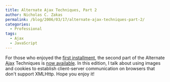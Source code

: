 ```yaml
---
title: Alternate Ajax Techniques, Part 2
author: Nicholas C. Zakas
permalink: /blog/2006/03/17/alternate-ajax-techniques-part-2/
categories:
  - Professional
tags:
  - Ajax
  - JavaScript
---
```

For those who enjoyed the <a title="Alternate Ajax Techniques, Pt. 1" rel="external" href="http://webreference.com/r/pg/ajax_tech/">first installment</a>, the second part of the Alternate <acronym title="Asynchronous JavaScript + XML">Ajax</acronym> Techniques is <a title="Alternate Ajax Techniques, Pt. 2" rel="external" href="http://webreference.com/r/pg/ajax_tech2/">now available</a>. In this edition, I talk about using images and cookies to establish client-server communication on browsers that don't support XMLHttp. Hope you enjoy it!
